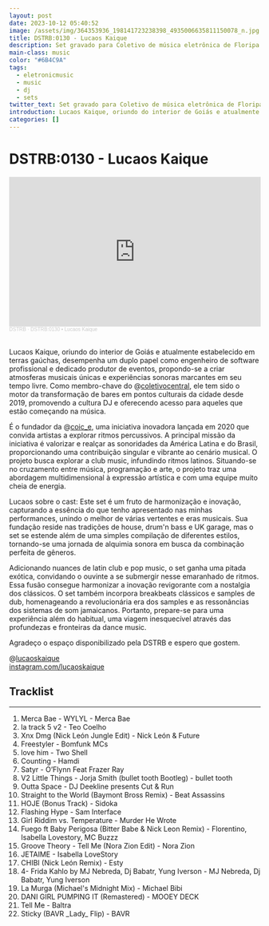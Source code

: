 ```yaml
---
layout: post
date: 2023-10-12 05:40:52
image: /assets/img/364353936_198141723238398_4935006635811150078_n.jpg
title: DSTRB:0130 - Lucaos Kaique
description: Set gravado para Coletivo de música eletrônica de Floripa - SC, Brasil
main-class: music
color: "#6B4C9A"
tags:
  - eletronicmusic
  - music
  - dj
  - sets
twitter_text: Set gravado para Coletivo de música eletrônica de Floripa - SC, Brasil
introduction: Lucaos Kaique, oriundo do interior de Goiás e atualmente estabelecido em terras gaúchas, desempenha um duplo papel como engenheiro de software profissional e dedicado produtor de eventos, propondo-se a criar atmosferas musicais únicas e experiências sonoras marcantes em seu tempo livre.
categories: []
---
```


# DSTRB:0130 - Lucaos Kaique

<iframe width="100%" height="300" scrolling="no" frameborder="no" allow="autoplay" src="https://w.soundcloud.com/player/?url=https%3A//api.soundcloud.com/tracks/1581081291&color=%231eff00&auto_play=false&hide_related=false&show_comments=true&show_user=true&show_reposts=false&show_teaser=true&visual=true"></iframe><div style="font-size: 10px; color: #cccccc;line-break: anywhere;word-break: normal;overflow: hidden;white-space: nowrap;text-overflow: ellipsis; font-family: Interstate,Lucida Grande,Lucida Sans Unicode,Lucida Sans,Garuda,Verdana,Tahoma,sans-serif;font-weight: 100;"><a href="https://soundcloud.com/disturbiodstrb" title="DSTRB" target="_blank" style="color: #cccccc; text-decoration: none;">DSTRB</a> · <a href="https://soundcloud.com/disturbiodstrb/dstrb0130-lucaos-kaique" title="DSTRB:0130 • Lucaos Kaique" target="_blank" style="color: #cccccc; text-decoration: none;">DSTRB:0130 • Lucaos Kaique</a></div>

<br/>

Lucaos Kaique, oriundo do interior de Goiás e atualmente estabelecido em terras gaúchas, desempenha um duplo papel como engenheiro de software profissional e dedicado produtor de eventos, propondo-se a criar atmosferas musicais únicas e experiências sonoras marcantes em seu tempo livre. Como membro-chave do @[coletivocentral](https://soundcloud.com/coletivocentral), ele tem sido o motor da transformação de bares em pontos culturais da cidade desde 2019, promovendo a cultura DJ e oferecendo acesso para aqueles que estão começando na música.

É o fundador da @[coic_e](https://soundcloud.com/coic_e), uma iniciativa inovadora lançada em 2020 que convida artistas a explorar ritmos percussivos. A principal missão da iniciativa é valorizar e realçar as sonoridades da América Latina e do Brasil, proporcionando uma contribuição singular e vibrante ao cenário musical. O projeto busca explorar a club music, infundindo ritmos latinos. Situando-se no cruzamento entre música, programação e arte, o projeto traz uma abordagem multidimensional à expressão artística e com uma equipe muito cheia de energia.

Lucaos sobre o cast: Este set é um fruto de harmonização e inovação, capturando a essência do que tenho apresentado nas minhas performances, unindo o melhor de várias vertentes e eras musicais. Sua fundação reside nas tradições de house, drum'n bass e UK garage, mas o set se estende além de uma simples compilação de diferentes estilos, tornando-se uma jornada de alquimia sonora em busca da combinação perfeita de gêneros.

Adicionando nuances de latin club e pop music, o set ganha uma pitada exótica, convidando o ouvinte a se submergir nesse emaranhado de ritmos. Essa fusão consegue harmonizar a inovação revigorante com a nostalgia dos clássicos. O set também incorpora breakbeats clássicos e samples de dub, homenageando a revolucionária era dos samples e as ressonâncias dos sistemas de som jamaicanos. Portanto, prepare-se para uma experiência além do habitual, uma viagem inesquecível através das profundezas e fronteiras da dance music.

Agradeço o espaço disponibilizado pela DSTRB e espero que gostem.

@[lucaoskaique](https://soundcloud.com/lucaoskaique)\
[instagram.com/lucaoskaique](https://gate.sc/?url=http%3A%2F%2Finstagram.com%2Flucaoskaique&token=688d2a-1-1697143396480 "http://instagram.com/lucaoskaique")

## Tracklist

---

1. Merca Bae - WYLYL - Merca Bae
2. la track 5 v2 - Teo Coelho
3. Xnx Dmg (Nick León Jungle Edit) - Nick León & Future
4. Freestyler - Bomfunk MCs
5. love him - Two Shell
6. Counting - Hamdi
7. Satyr - O’Flynn Feat Frazer Ray
8. V2 Little Things - Jorja Smith (bullet tooth Bootleg) - bullet tooth
9. Outta Space - DJ Deekline presents Cut & Run
10. Straight to the World (Baymont Bross Remix) - Beat Assassins
11. HOJE (Bonus Track) - Sidoka
12. Flashing Hype - Sam Interface
13. Girl Riddim vs. Temperature - Murder He Wrote
14. Fuego ft Baby Perigosa (Bitter Babe & Nick Leon Remix) - Florentino, Isabella Lovestory, MC Buzzz
15. Groove Theory - Tell Me (Nora Zion Edit) - Nora Zion
16. JETAIME - Isabella LoveStory
17. CHIBI (Nick León Remix) - Esty
18. 4- Frida Kahlo by MJ Nebreda, Dj Babatr, Yung Iverson - MJ Nebreda, Dj Babatr, Yung Iverson
19. La Murga (Michael's Midnight Mix) - Michael Bibi
20. DANI GIRL PUMPING IT (Remastered) - MOOEY DECK
21. Tell Me - Baltra
22. Sticky (BAVR \_Lady\_ Flip) - BAVR
